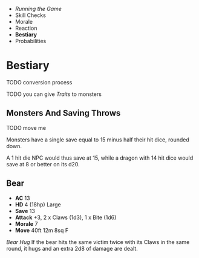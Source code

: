 
<!-- .margin.compass -->
* _Running the Game_
* Skill Checks
* Morale
* Reaction
* **Bestiary**
* Probabilities


# Bestiary

TODO conversion process

TODO you can give _Traits_ to monsters

## Monsters And Saving Throws

TODO move me

Monsters have a single save equal to 15 minus half their hit dice, rounded down.

A 1 hit die NPC would thus save at 15, while a dragon with 14 hit dice would save at 8 or better on its d20.

<!-- <div.list> -->

## Bear

* **AC**      13
* **HD**      4 (18hp) Large
* **Save**    13
* **Attack**  +3, 2 x Claws (1d3), 1 x Bite (1d6)
* **Morale**  7
* **Move**    40ft 12m 8sq F

_Bear Hug_ If the bear hits the same victim twice with its Claws in the same round, it hugs and an extra 2d8 of damage are dealt.

<!-- </div> -->

